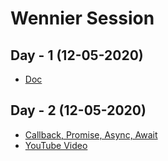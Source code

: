 # Wennier Session

## Day - 1 (12-05-2020)

- [Doc](https://docs.google.com/document/d/17Gq-W8G7sb400DMPLB9latJ91rX4Y1j6b39vUsge1NA/edit?usp=sharing)

## Day - 2 (12-05-2020)

- [Callback, Promise, Async, Await](https://github.com/mahbubur001/webinar/tree/main/13-05-2021)
- [YouTube Video](https://youtu.be/rcy9N_tsw-0)
